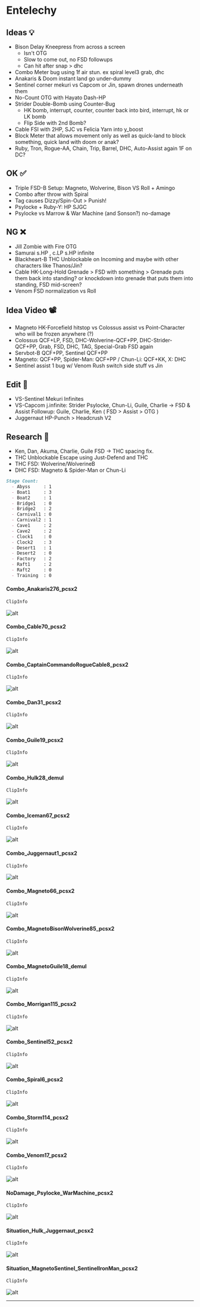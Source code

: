 # Entelechy

## Ideas 💡

* Bison Delay Kneepress from across a screen
  * Isn't OTG
  * Slow to come out, no FSD followups
  * Can hit after snap > dhc
* Combo Meter bug using 1f air stun. ex spiral level3 grab, dhc
* Anakaris & Doom instant land go under-dummy
* Sentinel corner mekuri vs Capcom or Jin, spawn drones underneath them
* No-Count OTG with Hayato Dash-HP
* Strider Double-Bomb using Counter-Bug
  * HK bomb, interrupt, counter, counter back into bird, interrupt, hk or LK bomb
  * Flip Side with 2nd Bomb?
* Cable FSI with 2HP, SJC vs Felicia Yarn into y_boost
* Block Meter that allows movement only as well as quick-land to block something, quick land with doom or anak?
* Ruby, Tron, Rogue-AA, Chain, Trip, Barrel, DHC, Auto-Assist again 1F on DC?

## OK ✅

* Triple FSD-B Setup: Magneto, Wolverine, Bison VS Roll + Amingo
* Combo after throw with Spiral
* Tag causes Dizzy/Spin-Out > Punish!
* Psylocke + Ruby-Y: HP SJGC
* Psylocke vs Marrow & War Machine (and Sonson?) no-damage

## NG ❌

* Jill Zombie with Fire OTG
* Samurai s.HP , c.LP s.HP infinite
* Blackheart-B THC Unblockable on Incoming and maybe with other characters like Thanos/Jin?
* Cable HK-Long-Hold Grenade > FSD with something > Grenade puts them back into standing? or knockdown into grenade that puts them into standing, FSD mid-screen?
* Venom FSD normalization vs Roll

## Idea Video 📽️

* Magneto HK-Forcefield hitstop vs Colossus assist vs Point-Character who will be frozen anywhere (?)
* Colossus QCF+LP, FSD, DHC-Wolverine-QCF+PP, DHC-Strider-QCF+PP, Grab, FSD, DHC, TAG, Special-Grab FSD again
* Servbot-B QCF+PP, Sentinel QCF+PP
* Magneto: QCF+PP, Spider-Man: QCF+PP / Chun-Li: QCF+KK, X: DHC
* Sentinel assist 1 bug w/ Venom Rush switch side stuff vs Jin

## Edit 🎦

* VS-Sentinel Mekuri Infinites
* VS-Capcom j.infinite: Strider Psylocke, Chun-Li, Guile, Charlie  -> FSD & Assist Followup: Guile, Charlie, Ken ( FSD > Assist > OTG )
* Juggernaut HP-Punch > Headcrush V2

## Research 🔬

* Ken, Dan, Akuma, Charlie, Guile FSD -> THC spacing fix.
* THC Unblockable Escape using Just-Defend and THC
* THC FSD: Wolverine/WolverineB
* DHC FSD: Magneto & Spider-Man or Chun-Li

```md
Stage Count:
  - Abyss     : 1
  - Boat1     : 3
  - Boat2     : 1
  - Bridge1   : 0
  - Bridge2   : 2
  - Carnival1 : 0
  - Carnival2 : 1
  - Cave1     : 2
  - Cave2     : 2
  - Clock1    : 0
  - Clock2    : 3
  - Desert1   : 1
  - Desert2   : 0
  - Factory   : 2
  - Raft1     : 2
  - Raft2     : 0
  - Training  : 0
```


#### Combo_Anakaris276_pcsx2

```md
ClipInfo
```

![alt](entelechy_images/Combo_Anakaris276_pcsx2.png)

#### **Combo_Cable70_pcsx2**

```md
ClipInfo
```

![alt](entelechy_images/Combo_Cable70_pcsx2.png)

#### Combo_CaptainCommandoRogueCable8_pcsx2

```md
ClipInfo
```

![alt](entelechy_images/Combo_CaptainCommandoRogueCable8_pcsx2.png)

#### Combo_Dan31_pcsx2

```md
ClipInfo
```

![alt](entelechy_images/Combo_Dan31_pcsx2.png)

#### Combo_Guile19_pcsx2

```md
ClipInfo
```

![alt](entelechy_images/Combo_Guile19_pcsx2.png)

#### Combo_Hulk28_demul

```md
ClipInfo
```

![alt](entelechy_images/Combo_Hulk28_demul.png)

#### Combo_Iceman67_pcsx2

```md
ClipInfo
```

![alt](entelechy_images/Combo_Iceman67_pcsx2.png)

#### Combo_Juggernaut1_pcsx2

```md
ClipInfo
```

![alt](entelechy_images/Combo_Juggernaut1_pcsx2.png)

#### Combo_Magneto66_pcsx2

```md
ClipInfo
```

![alt](entelechy_images/Combo_Magneto66_pcsx2.png)

#### Combo_MagnetoBisonWolverine85_pcsx2

```md
ClipInfo
```

![alt](entelechy_images/Combo_MagnetoBisonWolverine85_pcsx2.png)

#### Combo_MagnetoGuile18_demul

```md
ClipInfo
```

![alt](entelechy_images/Combo_MagnetoGuile18_demul.png)

#### Combo_Morrigan115_pcsx2

```md
ClipInfo
```

![alt](entelechy_images/Combo_Morrigan115_pcsx2.png)

#### Combo_Sentinel52_pcsx2

```md
ClipInfo
```

![alt](entelechy_images/Combo_Sentinel52_pcsx2.png)

#### Combo_Spiral6_pcsx2

```md
ClipInfo
```

![alt](entelechy_images/Combo_Spiral6_pcsx2.png)

#### Combo_Storm114_pcsx2

```md
ClipInfo
```

![alt](entelechy_images/Combo_Storm114_pcsx2.png)

#### Combo_Venom17_pcsx2

```md
ClipInfo
```

![alt](entelechy_images/Combo_Venom17_pcsx2.png)

#### NoDamage_Psylocke_WarMachine_pcsx2

```md
ClipInfo
```

![alt](entelechy_images/NoDamage_Psylocke_WarMachine_pcsx2.png)

#### Situation_Hulk_Juggernaut_pcsx2

```md
ClipInfo
```

![alt](entelechy_images/Situation_Hulk_Juggernaut_pcsx2.png)

#### Situation_MagnetoSentinel_SentinelIronMan_pcsx2

```md
ClipInfo
```

![alt](entelechy_images/Situation_MagnetoSentinel_SentinelIronMan_pcsx2.png)
****
